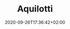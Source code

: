 ---
title: "Aquilotti"
date: 2020-09-26T17:36:42+02:00
foto: "/images/squadre/aquilotti-18-19.jpg"
giocatori:
- giocatori/bortolin-thomas/_index.md
- giocatori/butturini-teodoro/_index.md
- giocatori/cappelletti-loris/_index.md
- giocatori/castelletti-davide/_index.md
- giocatori/chiogna-amedeo/_index.md
- giocatori/debortoli-federico/_index.md
- giocatori/dedj-alehando/_index.md
- giocatori/dolzani-gabriele/_index.md
- giocatori/donadoni-andrea/_index.md
- giocatori/franco-nicola/_index.md
- giocatori/fratton-tommaso/_index.md
- giocatori/grassi-gabriele/_index.md
- giocatori/hy-chey-riccardo/_index.md
- giocatori/libardi-lorenzo/_index.md
- giocatori/maistro-emiliano/_index.md
- giocatori/mancuso-jacopo/_index.md
- giocatori/orvieto-emiliano/_index.md
- giocatori/vyaceslav-salvatore-rosa/_index.md
- giocatori/tabarelli-mattia/_index.md
- giocatori/tomasi-lorenzo/_index.md
- giocatori/bejaoui-lilia/_index.md
allenatori:
- allenatori/prezzi-stefano/_index.md
- allenatori/bosetti-tommaso/_index.md
categorie: aquilotti
stagioni: 2018-2019
---